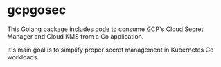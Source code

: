 # gcpgosec

This Golang package includes code to consume GCP's Cloud Secret Manager and Cloud KMS from a Go application.

It's main goal is to simplify proper secret management in Kubernetes Go workloads.